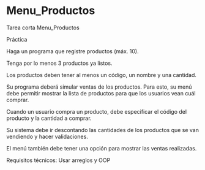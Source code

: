 # Menu_Productos
Tarea corta Menu_Productos

Práctica

Haga un programa que registre productos (máx. 10).

Tenga por lo menos 3 productos ya listos.

Los productos deben tener al menos un código, un nombre y una cantidad.

Su programa deberá simular ventas de los productos. Para esto, su menú debe permitir mostrar la lista de productos para que los usuarios vean cuál comprar.

Cuando un usuario compra un producto, debe especificar el código del producto y la cantidad a comprar.

Su sistema debe ir descontando las cantidades de los productos que se van vendiendo y hacer validaciones.

El menú también debe tener una opción para mostrar las ventas realizadas.



Requisitos técnicos: Usar arreglos y OOP